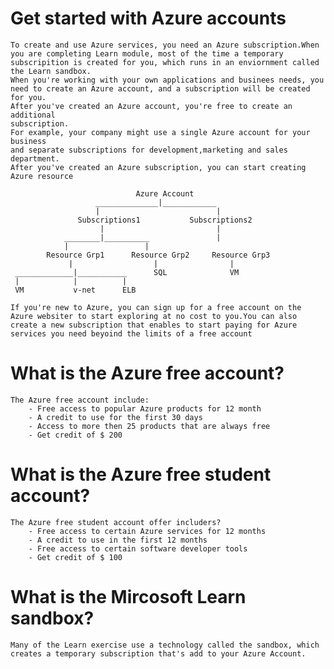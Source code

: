 # Get started with Azure accounts
    To create and use Azure services, you need an Azure subscription.When you are completing Learn module, most of the time a temporary subscripition is created for you, which runs in an enviornment called the Learn sandbox.
    When you're working with your own applications and businees needs, you need to create an Azure account, and a subscription will be created for you.
    After you've created an Azure account, you're free to create an additional
    subscription.
    For example, your company might use a single Azure account for your business
    and separate subscriptions for development,marketing and sales department.
    After you've created an Azure subscription, you can start creating Azure resource 

                                Azure Account
                       ______________|____________
                       |                          |
                   Subscriptions1           Subscriptions2
                        |                         |
                ________|__________               |
                |                 |              
            Resource Grp1      Resource Grp2     Resource Grp3
                 |                  |                |
     _____________|___________      SQL              VM
     |            |          |
     VM           v-net      ELB

    If you're new to Azure, you can sign up for a free account on the Azure websiter to start exploring at no cost to you.You can also create a new subscription that enables to start paying for Azure services you need beyoind the limits of a free account

# What is the Azure free account?
    The Azure free account include:
        - Free access to popular Azure products for 12 month
        - A credit to use for the first 30 days
        - Access to more then 25 products that are always free
        - Get credit of $ 200

# What is the Azure free student account?
    The Azure free student account offer includers?
        - Free access to certain Azure services for 12 months
        - A credit to use in the first 12 months
        - Free access to certain software developer tools
        - Get credit of $ 100 

# What is the Mircosoft Learn sandbox?
    Many of the Learn exercise use a technology called the sandbox, which creates a temporary subscription that's add to your Azure Account.